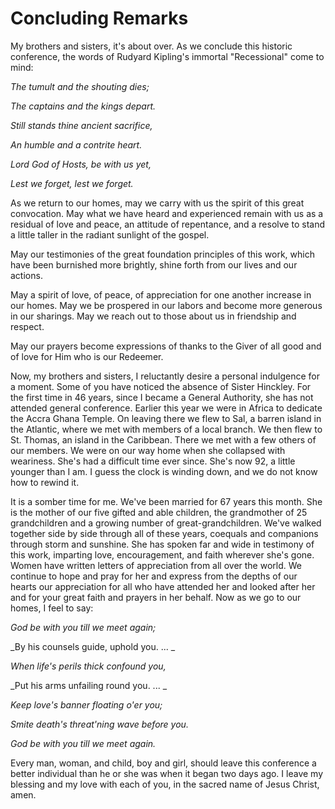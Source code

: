 # Concluding Remarks

My brothers and sisters, it's about over. As we conclude this historic
conference, the words of Rudyard Kipling's immortal "Recessional" come to
mind:

_The tumult and the shouting dies;_

_The captains and the kings depart._

_Still stands thine ancient sacrifice,_

_An humble and a contrite heart._

_Lord God of Hosts, be with us yet,_

_Lest we forget, lest we forget._

As we return to our homes, may we carry with us the spirit of this great
convocation. May what we have heard and experienced remain with us as a
residual of love and peace, an attitude of repentance, and a resolve to stand
a little taller in the radiant sunlight of the gospel.

May our testimonies of the great foundation principles of this work, which
have been burnished more brightly, shine forth from our lives and our actions.

May a spirit of love, of peace, of appreciation for one another increase in
our homes. May we be prospered in our labors and become more generous in our
sharings. May we reach out to those about us in friendship and respect.

May our prayers become expressions of thanks to the Giver of all good and of
love for Him who is our Redeemer.

Now, my brothers and sisters, I reluctantly desire a personal indulgence for a
moment. Some of you have noticed the absence of Sister Hinckley. For the first
time in 46 years, since I became a General Authority, she has not attended
general conference. Earlier this year we were in Africa to dedicate the Accra
Ghana Temple. On leaving there we flew to Sal, a barren island in the
Atlantic, where we met with members of a local branch. We then flew to St.
Thomas, an island in the Caribbean. There we met with a few others of our
members. We were on our way home when she collapsed with weariness. She's had
a difficult time ever since. She's now 92, a little younger than I am. I guess
the clock is winding down, and we do not know how to rewind it.

It is a somber time for me. We've been married for 67 years this month. She is
the mother of our five gifted and able children, the grandmother of 25
grandchildren and a growing number of great-grandchildren. We've walked
together side by side through all of these years, coequals and companions
through storm and sunshine. She has spoken far and wide in testimony of this
work, imparting love, encouragement, and faith wherever she's gone. Women have
written letters of appreciation from all over the world. We continue to hope
and pray for her and express from the depths of our hearts our appreciation
for all who have attended her and looked after her and for your great faith
and prayers in her behalf. Now as we go to our homes, I feel to say:

_God be with you till we meet again;_

_By his counsels guide, uphold you. ... _

_When life's perils thick confound you,_

_Put his arms unfailing round you. ... _

_Keep love's banner floating o'er you;_

_Smite death's threat'ning wave before you._

_God be with you till we meet again._

Every man, woman, and child, boy and girl, should leave this conference a
better individual than he or she was when it began two days ago. I leave my
blessing and my love with each of you, in the sacred name of Jesus Christ,
amen.

